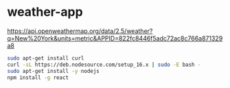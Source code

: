 # weather-app

https://api.openweathermap.org/data/2.5/weather?q=New%20York&units=metric&APPID=822fc8446f5adc72ac8c766a871329a8

```sh
sudo apt-get install curl 
curl -sL https://deb.nodesource.com/setup_16.x | sudo -E bash - 
sudo apt-get install -y nodejs
npm install -g react
```
